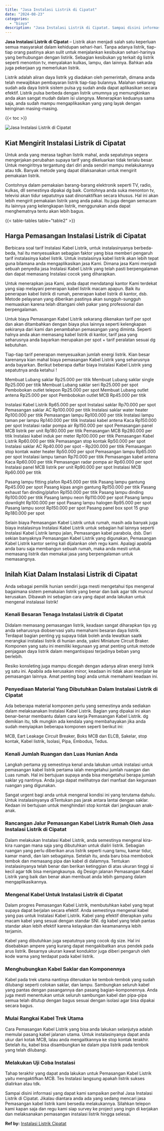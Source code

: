 ```yaml
---
title: "Jasa Instalasi Listrik di Cipatat"
date: "2024-08-23"
categories: 
  - "biaya"
description: "Jasa Instalasi Listrik di Cipatat. Sampai disini informasi yang dapat kami sampaikan perihal Jasa Instalasi Listrik di Cipatat. Jikalau diantara anda ada yan..."
---
```


**Jasa Instalasi Listrik di Cipatat** – Listrik akan menjadi salah satu keperluan semua masyarakat dalam kehidupan sehari-hari. Tanpa adanya listrik, tiap-tiap orang pastinya akan sulit untuk menjalankan kesibukan sehari-harinya yang berhubungan dengan listirik. Sebagian kesibukan yg terkait dg listrik seperti menonton tv, menyalakan kulkas, lampu, dan lainnya. Bahkan ada juga pekerjaan yg memerlukan listrik.

Listrik adalah aliran daya listrik yg diadakan oleh pemerintah, dimana anda telah mewajibkan pembayaran listrik tiap-tiap bulannya. Malahan sekarang sudah ada daya listrik sistem pulsa yg sudah anda dapat aplikasikan secara efektif. Listrik pulsa berbeda dengan listrik umumnya yg memungkinkan anda akan sangat mudah dalam isi ulangnya. Menerapkan keduanya sama saja, anda sudah mampu mengaplikasikan yang yang layak dengan keinginan masing-masing.

{{< toc >}}

![Jasa Instalasi Listrik di Cipatat](/images/instalasi-listrik-murah33.png)

## Kiat Mengirit Instalasi Listrik di Cipatat

Untuk anda yang merasa tagihan listrik mahal, anda sepatutnya segera mengerjakan perubahan supaya tarif yang dikeluarkan tidak terlalu besar. Untuk mengiritnya tergantung dari diri anda sendiri mampu melakukannya atau tdk. Banyak metode yang dapat dilaksanakan untuk mengirit pemakaian listrik.

Contohnya dalam pemakaian barang-barang elektronik seperti TV, radio, kulkas, dll semestinya dipakai dg baik. Contohnya anda suka menonton tv, televisi akan tidur sepatutnya saat dinonaktifkan secara khusus. Hal ini akan lebih mengirit pemakaian listrik yang anda pakai. Itu juga dengan semacam itu lainnya yang kelengkapan listrik, menggunakan anda dapat menghematnya tentu akan lebih bagus.

{{< table-tables table="table2" >}}

## Harga Pemasangan Instalasi Listrik di Cipatat

Berbicara soal tarif Instalasi Kabel Listrik, untuk instalasinyanya berbeda-beda, hal itu menyesuaikan sebagian faktor yang bisa memberi pengaruh tarif instalasinya kabel listrik. Untuk instalasinya kabel listrik akan lebih tepat guna bilamana anda mengaplikasikan jasa Kami. Dimana jasa Kami menjadi sebuah penyedia jasa Instalasi Kabel Listrik yang telah pasti berpengalaman dan dapat memasang Instalasi cocok yang diharapkan.

Untuk menerapkan jasa Kami, anda dapat mendatangi kantor Kami terdekat yang siap melayani penerapan kabel listrik macam apapun. Baik itu penerapan kabel listrik di rumah, penerapan kabel listrik di kantor, dsb. Metode pelayanan yang diberikan pastinya akan sungguh-sungguh memuaskan karena telah ditangani oleh pakar yang professional dan berpengalaman.

Untuk biaya Pemasangan Kabel Listrik sekarang dikenakan tarif per spot dan akan ditambahkan dengan biaya plus lainnya seperti kelengkapan sekiranya dari kami dan penambahan pemasangan yang diminta. Seperti halnya anda akan memasang kabel listrik di kantor, tarif jasa yang seharusnya anda bayarkan merupakan per spot + tarif peralatan sesuai dg kebutuhan.

Tiap-tiap tarif penerapan menyesuaikan jumlah energi listrik. Kian besar karenanya kian mahal biaya pemasangan Kabel Listrik yang seharusnya anda bayarkan. Berikut beberapa daftar biaya Instalasi Kabel Listrik yang sepatutnya anda ketahui !

Membuat Lubang saklar Rp25.000 per titik Membuat Lubang saklar single Rp25.000 per titik Membuat Lubang saklar seri Rp25.000 per spot Pembobokan outlet telepon Rp25.000 per spot Membuat Lubang outlet antena Rp25.000 per spot Pembobokan outlet MCB Rp45.000 per titik

Instalasi Kabel Listrik Rp65.000 per spot Instalasi saklar Rp70.000 per spot Pemasangan saklar AC Rp100.000 per titik Instalasi saklar water heater Rp100.000 per titik Pemasangan lampu Rp100.000 per titik Instalasi lampu taman per lampu Rp140.000 per titik Instalasi kabel antena Kaca Rp150.000 per spot Instalasi radar pompa air Rp150.000 per spot Pemasangan panel MCB listrik per unit Rp180.000 per titik Pemasangan MCB Rp280.000 per titik Instalasi kabel induk per meter Rp100.000 per titik Pemasangan Kabel Listrik Rp60.000 per titik Pemasangan stop kontak Rp50.000 per spot Instalasi saklar AC Rp40.000 per spot – Rp200.000 per titik Pemasangan stop kontak water heater Rp50.000 per spot Pemasangan lampu Rp65.000 per spot Instalasi lampu taman Rp70.000 per titik Pemasangan kabel antena Kaca Rp60.000 per titik Pemasangan radar pompa air Rp60.000 per spot Instalasi panel MCB listrik per unit Rp90.000 per spot Instalasi MCB Rp60.000 per titik

Pasang lampu fitting plafon Rp45.000 per titik Pasang lampu gantung Rp45.000 per spot Pasang kipas angin gantung Rp150.000 per titik Pasang exhaust fan dinding/plafon Rp150.000 per titik Pasang lampu dinding Rp100.000 per titik Pasang lampu neon Rp110.000 per spot Pasang lampu downlight Rp100.000 per spot Pasang lampu halogen Rp95.000 per spot Pasang lampu sorot Rp150.000 per spot Pasang panel box spot 15 grup Rp180.000 per spot

Selain biaya Pemasangan Kabel Listrik untuk rumah, masih ada banyak juga biaya instalasinya Instalasi Kabel Listrik untuk sebagian hal lainnya seperti Instalasi Kabel Listrik lampu jalan, Pemasangan kabel parabola, dsb. Dari sekian banyaknya Pemasangan Kabel Listrik yang digunakan, Pemasangan Kabel Listrik kantor sering kali dijalankan oleh regu kami. Apalagi apabila anda baru saja membangun sebuah rumah, maka anda mesti untuk memasang listrik dan memakai jasa yang berpengalaman untuk memasangnya.

## Inilah Kiat Dalam Instalasi Listrik di Cipatat


Anda sebagai pemilik hunian sendiri juga mesti mengetahui tips mengenal bagaimana sistem pemakaian listrik yang benar dan baik agar tdk muncul kerusakan. Dibawah ini sebagian cara yang dapat anda lakukan untuk mengenal instalasai listrik!

### Kenali Besaran Tenaga Instalasi Listrik di Cipatat

Didalam memasang pemasangan listrik, keadaan sangat diharapkan tips yg anda seharusnya diobservasi yaitu memahami besaran daya listrik. Terdapat bagian penting yg supaya tidak boleh anda lewatkan saatk merangkai instalasi listrik di hunian anda, yakni Miniature Circuit Braker. Komponen yang satu ini memiliki kegunaan yg amat penting untuk metode penjagaan daya listrik dalam mengantisipasi terjadinya beban yang berlebih.

Resiko konsleting juga mampu dicegah dengan adanya aliran energi listrik yg satu ini. Apabila ada kerusakan minor, keadaan ini tidak akan menjalar ke pemasangan lainnya. Amat penting bagi anda untuk memahami keadaan ini.

### Penyediaan Material Yang Dibutuhkan Dalam Instalasi Listrik di Cipatat

Ada beberapa material komponen perlu yang semestinya anda sediakan dalam melaksanakan Instalasi Kabel Listrik. Bagian yang dipakai ini akan benar-benar membantu dalam cara kerja Pemasangan Kabel Listrik. dg demikian itu, tdk mungkin ada kendala yang membahayakan jika anda sudah menyiapkan beberapa komponen seperti berikut ini:

MCB, Eart Leakage Circuit Breaker, Boks MCB dan ELCB, Sakelar, stop kontak, Kabel listrik, Isolasi, Pipa, Embodus, Tedus.

### Kenali Jumlah Ruangan dan Luas Hunian Anda

Langkah pertama yg semestinya kenal anda lakukan untuk instalasi untuk pemasangan kabel listrik pertama ialah mengetahui jumlah ruangan dan Luas rumah. Hal ini bertujuan supaya anda bisa mengetahui berapa jumlah saklar yg nantinya. Anda juga dapat melihatnya dari manfaat dan kegunaan ruangan yang digunakan.

Sangat urgent bagi anda untuk mengenal kondisi ini yang terutama dahulu. Untuk instalasinyanya diTentukan pas jarak antara lantai dengan saklar. Kedaan ini bertujuan untuk menghindari stop kontak dari jangkauan anak-anak.

### Rancangan Jalur Pemasangan Kabel Listrik Rumah Oleh Jasa Instalasi Listrik di Cipatat

Dalam melakukan Instalasi Kabel Listrik, anda semestinya mengenal kira-kira ruangan mana saja yang dibutuhkan untuk dialiri listrik. Sebagian ruangan yang perlu diberikan arus listrik seperti ruang tamu, kamar tidur, kamar mandi, dan lain sebagainya. Setelah itu, anda baru bisa membobok tembok dan memasang pipa dan kabel di dalamnya. Tentukan instalasinyanya telah benar dan berikan ketinggian di atas ukuran tinggi si kecil agar tdk bisa menjangkaunya. dg Design jalanan Pemasangan Kabel Listrik yang baik dan benar akan membuat anda lebih gampang dalam mengaplikasikannya.

### Mengenal Kabel Untuk Instalasi Listrik di Cipatat

Dalam progres Pemasangan Kabel Listrik, membutuhkan kabel yang tepat supaya dapat berjalan secara efektif. Anda semestinya mengenal kabel yang pas untuk Instalasi Kabel Listrik. Kabel yang efektif diterapkan yaitu macam kabel yang sesuai dengan standar SNI. dg kabel yang telah pantas standar akan lebih efektif karena kelayakan dan keamanannya lebih terjamin.

Kabel yang dibutuhkan juga sepatutnya yang cocok dg size. Hal ini disebabkan ampere yang kurang dapat mengakibatkan arus pendek pada arus listrik. Besarnya ukuran kawat konduktor juga diberi pengaruh oleh kode warna yang terdapat pada kabel listrik.

### Menghubungkan Kabel Saklar dan Komponennya

Kabel pada trek utama nantinya diteruskan ke tembok-tembok yang sudah dilubangi seperti colokan saklar, dan lampu. Sambungkan seluruh kabel yang pantas dengan pasangannya dan pasang bagian-komponennya. Anda juga mesti menentukan untuk seluruh sambungan kabel dan pipa-pipa semua telah ditutup dengan bagus sesuai dengan isolasi agar bisa dipakai secara bagus.

### Mulai Rangkai Kabel Trek Utama

Cara Pemasangan Kabel Listrik yang bisa anda lakukan selanjutya adalah memulai pasang kabel jalanan utama. Untuk instalasinyanya dapat anda ukur dari kotak MCB, lalau anda mengaitkannya ke stop kontak terakhir. Setelah itu, kabel bisa disambungkan ke dalam pipa listrik pada tembok yang telah dilubangi.

### Melakukan Uji Coba Instalasi

Tahap terakhir yang dapat anda lakukan untuk Pemasangan Kabel Listrik yaitu mengaktifkan MCB. Tes Instalasi langsung apakah listrik sukses dialirkan atau tdk.

Sampai disini informasi yang dapat kami sampaikan perihal Jasa Instalasi Listrik di Cipatat. Jikalau diantara anda ada yang sedang mencari jasa Pemasangan kabel listrik kami bersedia melakukannya. Silahkan telepon kami kapan saja dan regu kami siap survey ke project yang ingin di kerjakan dan melaksanakan pemasangan instalasi listrik hingga selesai.

**Ref by:** [Instalasi Listrik Cipatat](https://id.wikipedia.org/wiki/Instalasi)
